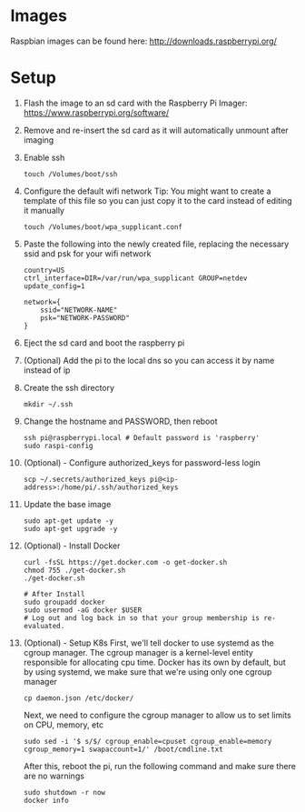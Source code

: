 # Images
Raspbian images can be found here: http://downloads.raspberrypi.org/

# Setup
1. Flash the image to an sd card with the Raspberry Pi Imager: https://www.raspberrypi.org/software/
1. Remove and re-insert the sd card as it will automatically unmount after imaging
1. Enable ssh
    ```
    touch /Volumes/boot/ssh
    ```
1. Configure the default wifi network
Tip:  You might want to create a template of this file so you can just copy it to the card instead of editing it manually
    ```
    touch /Volumes/boot/wpa_supplicant.conf
    ```
1. Paste the following into the newly created file, replacing the necessary ssid and psk for your wifi network
    ```
    country=US
    ctrl_interface=DIR=/var/run/wpa_supplicant GROUP=netdev
    update_config=1

    network={
        ssid="NETWORK-NAME"
        psk="NETWORK-PASSWORD"
    }
    ```
1. Eject the sd card and boot the raspberry pi
1. (Optional) Add the pi to the local dns so you can access it by name instead of ip
1. Create the ssh directory
    ```
    mkdir ~/.ssh
    ```
1. Change the hostname and PASSWORD, then reboot
    ```
    ssh pi@raspberrypi.local # Default password is 'raspberry'
    sudo raspi-config
    ```

1. (Optional) - Configure authorized_keys for password-less login
    ```
    scp ~/.secrets/authorized_keys pi@<ip-address>:/home/pi/.ssh/authorized_keys
    ```

1. Update the base image
    ```
    sudo apt-get update -y
    sudo apt-get upgrade -y
    ```

1. (Optional) - Install Docker
    ```
    curl -fsSL https://get.docker.com -o get-docker.sh
    chmod 755 ./get-docker.sh
    ./get-docker.sh

    # After Install
    sudo groupadd docker
    sudo usermod -aG docker $USER
    # Log out and log back in so that your group membership is re-evaluated.
    ```

1. (Optional) - Setup K8s
    First, we'll tell docker to use systemd as the cgroup manager.  The cgroup manager is a kernel-level entity responsible for allocating cpu time.  Docker has its own by default, but by using systemd, we make sure that we're using only one cgroup manager
    ```
    cp daemon.json /etc/docker/
    ```

    Next, we need to configure the cgroup manager to allow us to set limits on CPU, memory, etc
    ```
    sudo sed -i '$ s/$/ cgroup_enable=cpuset cgroup_enable=memory cgroup_memory=1 swapaccount=1/' /boot/cmdline.txt
    ```
    After this, reboot the pi, run the following command and make sure there are no warnings
    ```
    sudo shutdown -r now
    docker info
    ```